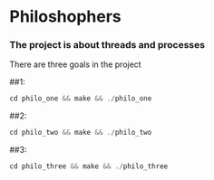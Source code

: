 # Philoshophers

### The project is about threads and processes
There are three goals in the project

##1:
```C
cd philo_one && make && ./philo_one
```
##2:
```C
cd philo_two && make && ./philo_two
```
##3:
```C
cd philo_three && make && ./philo_three
```
